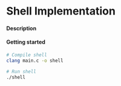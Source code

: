 # Shell Implementation

#### Description

#### Getting started
```sh
# Compile shell
clang main.c -o shell

# Run shell
./shell
```
